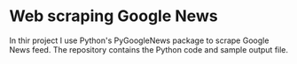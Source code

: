 # Web scraping Google News

In thir project I use Python's PyGoogleNews package to scrape Google News feed. The repository contains the Python code and sample output file. 
